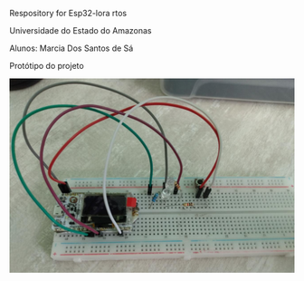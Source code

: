 Respository for Esp32-lora rtos


Universidade do Estado do Amazonas

Alunos:
Marcia Dos Santos de Sá



Protótipo do projeto 


<img src="Esp32-semaforo.jpeg">
